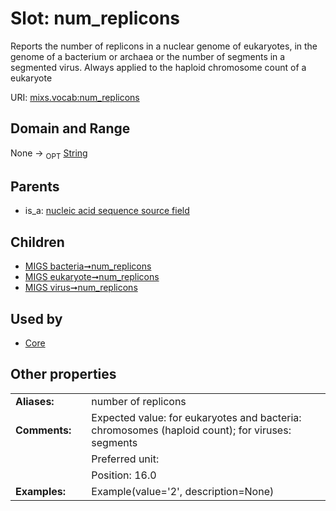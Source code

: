 
# Slot: num_replicons


Reports the number of replicons in a nuclear genome of eukaryotes, in the genome of a bacterium or archaea or the number of segments in a segmented virus. Always applied to the haploid chromosome count of a eukaryote

URI: [mixs.vocab:num_replicons](https://w3id.org/mixs/vocab/num_replicons)


## Domain and Range

None ->  <sub>OPT</sub> [String](types/String.md)

## Parents

 *  is_a: [nucleic acid sequence source field](nucleic_acid_sequence_source_field.md)

## Children

 *  [MIGS bacteria➞num_replicons](MIGS_bacteria_num_replicons.md)
 *  [MIGS eukaryote➞num_replicons](MIGS_eukaryote_num_replicons.md)
 *  [MIGS virus➞num_replicons](MIGS_virus_num_replicons.md)

## Used by

 * [Core](Core.md)

## Other properties

|  |  |  |
| --- | --- | --- |
| **Aliases:** | | number of replicons |
| **Comments:** | | Expected value: for eukaryotes and bacteria: chromosomes (haploid count); for viruses: segments |
|  | | Preferred unit:  |
|  | | Position: 16.0 |
| **Examples:** | | Example(value='2', description=None) |

